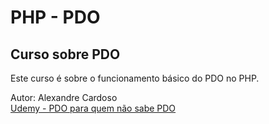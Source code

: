 # PHP - PDO

## Curso sobre PDO

Este curso é sobre o funcionamento básico do PDO no PHP.

Autor: Alexandre Cardoso  
[Udemy - PDO para quem não sabe PDO](https://www.udemy.com/pdo-para-quem-nao-sabe-pdo/)